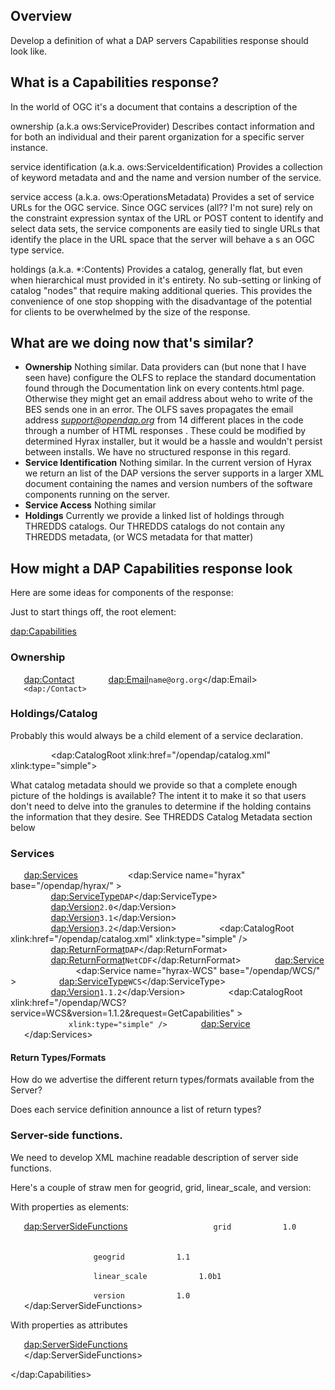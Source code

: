 ## Overview

Develop a definition of what a DAP servers Capabilities response should
look like.

## What is a Capabilities response?

In the world of OGC it's a document that contains a description of the

ownership
(a.k.a ows:ServiceProvider) Describes contact information and for both
an individual and their parent organization for a specific server
instance.

service identification
(a.k.a. ows:ServiceIdentification) Provides a collection of keyword
metadata and and the name and version number of the service.

service access
(a.k.a. ows:OperationsMetadata) Provides a set of service URLs for the
OGC service. Since OGC services (all?? I'm not sure) rely on the
constraint expression syntax of the URL or POST content to identify and
select data sets, the service components are easily tied to single URLs
that identify the place in the URL space that the server will behave a s
an OGC type service.

holdings
(a.k.a. \*:Contents) Provides a catalog, generally flat, but even when
hierarchical must provided in it's entirety. No sub-setting or linking
of catalog "nodes" that require making additional queries. This provides
the convenience of one stop shopping with the disadvantage of the
potential for clients to be overwhelmed by the size of the response.

## What are we doing now that's similar?

- **Ownership** Nothing similar. Data providers can (but none that I
  have seen have) configure the OLFS to replace the standard
  documentation found through the Documentation link on every
  contents.html page. Otherwise they might get an email address about
  weho to write of the BES sends one in an error. The OLFS saves
  propagates the email address *support@opendap.org* from 14 different
  places in the code through a number of HTML responses . These could be
  modified by determined Hyrax installer, but it would be a hassle and
  wouldn't persist between installs. We have no structured response in
  this regard.
- **Service Identification** Nothing similar. In the current version of
  Hyrax we return an list of the DAP versions the server supports in a
  larger XML document containing the names and version numbers of the
  software components running on the server.
- **Service Access** Nothing similar
- **Holdings** Currently we provide a linked list of holdings through
  THREDDS catalogs. Our THREDDS catalogs do not contain any THREDDS
  metadata, (or WCS metadata for that matter)

## How might a DAP Capabilities response look

Here are some ideas for components of the response:

Just to start things off, the root element:

<dap:Capabilities>

### Ownership

`   `<dap:Contact>
`       `<dap:Email>`name@org.org`</dap:Email>
`   <dap:/Contact>`

### Holdings/Catalog

Probably this would always be a child element of a service declaration.

`         `<dap:CatalogRoot xlink:href="/opendap/catalog.xml"  xlink:type="simple">

What catalog metadata should we provide so that a complete enough
picture of the holdings is available? The intent it to make it so that
users don't need to delve into the granules to determine if the holding
contains the information that they desire. See THREDDS Catalog Metadata
section below

### Services

`   `<dap:Services>
`   `
`       `<dap:Service name="hyrax" base="/opendap/hyrax/" >
`         `<dap:ServiceType>`DAP`</dap:ServiceType>
`         `<dap:Version>`2.0`</dap:Version>
`         `<dap:Version>`3.1`</dap:Version>
`         `<dap:Version>`3.2`</dap:Version>
`         `<dap:CatalogRoot xlink:href="/opendap/catalog.xml" xlink:type="simple" />
`         `<dap:ReturnFormat>`DAP`</dap:ReturnFormat>
`         `<dap:ReturnFormat>`NetCDF`</dap:ReturnFormat>
`       `<dap:Service>
`       `
`       `<dap:Service name="hyrax-WCS" base="/opendap/WCS/" >
`         `<dap:ServiceType>`WCS`</dap:ServiceType>
`         `<dap:Version>`1.1.2`</dap:Version>
`         `<dap:CatalogRoot
              xlink:href="/opendap/WCS?service=WCS&version=1.1.2&request=GetCapabilities" >
`             xlink:type="simple" />`
`       `<dap:Service>
`       `
`   `</dap:Services>

#### Return Types/Formats

How do we advertise the different return types/formats available from
the Server?

Does each service definition announce a list of return types?

### Server-side functions.

We need to develop XML machine readable description of server side
functions.

Here's a couple of straw men for geogrid, grid, linear_scale, and
version:

With properties as elements:

`   `<dap:ServerSideFunctions>
`       `<function>
`           `<name>`grid`</name>
`           `<version>`1.0`</version>
`           `<documentation
                xlink:href="http://docs.opendap.org/index.php/Server_Side_Processing_Functions#grid"
                xlink:type="simple" />
`       `<function>

`       `<function>
`           `<name>`geogrid`</name>
`           `<version>`1.1`</version>
`           `<documentation
                xlink:href="http://docs.opendap.org/index.php/Server_Side_Processing_Functions#grid"
                xlink:type="simple" />
`       `<function>

`       `<function>
`           `<name>`linear_scale`</name>
`           `<version>`1.0b1`</version>
`           `<documentation
                xlink:href="http://docs.opendap.org/index.php/Server_Side_Processing_Functions#grid"
                xlink:type="simple" />
`       `<function>

`       `<function>
`           `<name>`version`</name>
`           `<version>`1.0`</version>
`           `<documentation
                xlink:href="http://docs.opendap.org/index.php/Server_Side_Processing_Functions#grid"
                xlink:type="simple" />
`       `<function>
`   `</dap:ServerSideFunctions>

With properties as attributes

`   `<dap:ServerSideFunctions>
`       `<function
            name="grid"
            version="1.0"
            documentation="http://docs.opendap.org/index.php/Server_Side_Processing_Functions#grid" >
`       `<function
            name="geogrid"
            version="1.1"
            documentation="http://docs.opendap.org/index.php/Server_Side_Processing_Functions#geogrid"/>
`       `<function
            name="linear_scale"
            version="1.0b1"
            documentation="http://docs.opendap.org/index.php/Server_Side_Processing_Functions#linear_scale"/>
`       `<function
            name="version"
            version="1.0"
            documentation="http://docs.opendap.org/index.php/Server_Side_Processing_Functions#version"/>
`   `</dap:ServerSideFunctions>

</dap:Capabilities>
